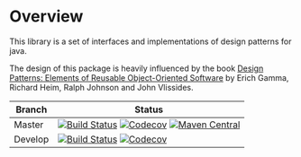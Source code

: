 Overview
========

This library is a set of interfaces and implementations of design patterns for
java.

The design of this package is heavily influenced by the book [Design Patterns:
Elements of Reusable Object-Oriented Software](http://www.hillside.net/elements-of-reusable-object-oriented-software-book "Book Link")
by Erich Gamma, Richard Heim, Ralph Johnson and John Vlissides.

| Branch | Status |
| ------ | ------ |
|Master|[![Build Status](https://img.shields.io/travis/michaellasmanis/javapatterns/master.svg)](https://travis-ci.org/michaellasmanis/javapatterns/branches) [![Codecov](https://img.shields.io/codecov/c/github/michaellasmanis/javapatterns/master.svg)](https://codecov.io/gh/michaellasmanis/javapatterns/branch/master) [![Maven Central](https://maven-badges.herokuapp.com/maven-central/com.lasmanis/javapatterns/badge.svg?style=flat)](https://maven-badges.herokuapp.com/maven-central/com.lasmanis/javapatterns)|
|Develop|[![Build Status](https://img.shields.io/travis/michaellasmanis/javapatterns/develop.svg)](https://travis-ci.org/michaellasmanis/javapatterns/branches) [![Codecov](https://img.shields.io/codecov/c/github/michaellasmanis/javapatterns/develop.svg)](https://codecov.io/gh/michaellasmanis/javapatterns/branch/develop)|
